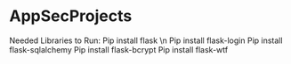 # AppSecProjects
Needed Libraries to Run:
Pip install flask \n
Pip install flask-login
Pip install flask-sqlalchemy
Pip install flask-bcrypt
Pip install flask-wtf

